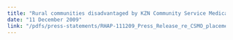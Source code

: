 ```yaml
---
title: "Rural communities disadvantaged by KZN Community Service Medical Officer placements for 2010"
date: "11 December 2009"
link: "/pdfs/press-statements/RHAP-111209_Press_Release_re_CSMO_placements_2010_in_KZN.pdf"
---
```

